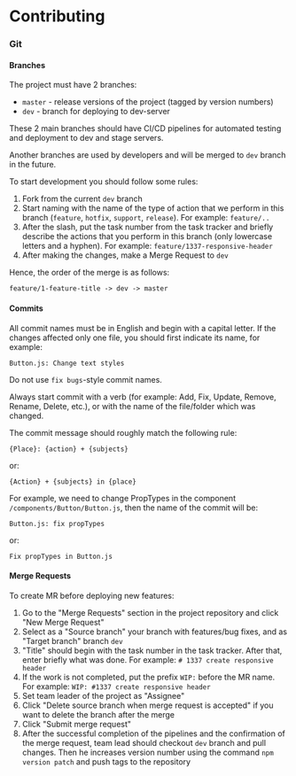 # Contributing
### Git
#### Branches
The project must have 2 branches:
- `master` - release versions of the project (tagged by version numbers)
- `dev` - branch for deploying to dev-server

These 2 main branches should have CI/CD pipelines for automated testing and deployment to dev and stage servers.

Another branches are used by developers and will be merged to `dev` branch in the future.

To start development you should follow some rules:
1. Fork from the current `dev` branch
1. Start naming with the name of the type of action that we perform in this branch
   (`feature`, `hotfix`, `support`, `release`). For example: `feature/..`
1. After the slash, put the task number from the task tracker and briefly describe the actions that you perform in this branch (only lowercase letters and a hyphen). For example: `feature/1337-responsive-header`
1. After making the changes, make a Merge Request to `dev`

Hence, the order of the merge is as follows:
```
feature/1-feature-title -> dev -> master
```

#### Commits
All commit names must be in English and begin with a capital letter.
If the changes affected only one file, you should first indicate its name, for example:
```
Button.js: Change text styles
```

Do not use `fix bugs`-style commit names.

Always start commit with a verb (for example: Add, Fix, Update, Remove, Rename, Delete, etc.),
or with the name of the file/folder which was changed.

The commit message should roughly match the following rule:
```
{Place}: {action} + {subjects}
```
or:
```
{Action} + {subjects} in {place}
```

For example, we need to change PropTypes in the component `/components/Button/Button.js`, then the name of the commit will be:
```
Button.js: fix propTypes
```
or:
```
Fix propTypes in Button.js
```


#### Merge Requests
To create MR before deploying new features:
1. Go to the "Merge Requests" section in the project repository and click "New Merge Request"
1. Select as a "Source branch" your branch with features/bug fixes, and as "Target branch" branch `dev`
1. "Title" should begin with the task number in the task tracker. After that, enter briefly what was done. For example: `# 1337 create responsive header`
1. If the work is not completed, put the prefix `WIP:` before the MR name. For example: `WIP: #1337 create responsive header`
1. Set team leader of the project as "Assignee"
1. Click "Delete source branch when merge request is accepted" if you want to delete the branch after the merge
1. Click "Submit merge request"
1. After the successful completion of the pipelines and the confirmation of the merge request, team lead should checkout `dev` branch and pull changes. Then he increases version number using the command `npm version patch` and push tags to the repository
